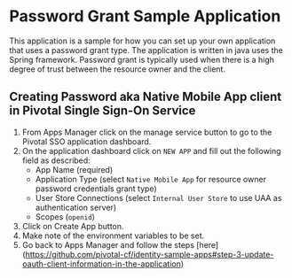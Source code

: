 # Password Grant Sample Application

This application is a sample for how you can set up your own application that uses a password grant type. The application is written in java uses the Spring framework.
Password grant is typically used when there is a high degree of trust between the resource owner and the client.

## Creating Password aka Native Mobile App client in Pivotal Single Sign-On Service

1. From Apps Manager click on the manage service button to go to the Pivotal SSO application dashboard.
2. On the application dashboard click on `NEW APP` and fill out the following field as described:
    * App Name (required)
    * Application Type (select `Native Mobile App` for resource owner password credentials grant type)
    * User Store Connections (select `Internal User Store` to use UAA as authentication server)
    * Scopes (`openid`)
3. Click on Create App button.
4. Make note of the environment variables to be set.
5. Go back to Apps Manager and follow the steps [here] (https://github.com/pivotal-cf/identity-sample-apps#step-3-update-oauth-client-information-in-the-application)
